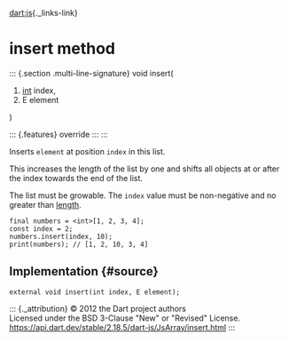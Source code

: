 [dart:js](../../dart-js/dart-js-library){._links-link}

insert method
=============

::: {.section .multi-line-signature}
void insert(

1.  [int](../../dart-core/int-class) index,
2.  E element

)

::: {.features}
override
:::
:::

Inserts `element` at position `index` in this list.

This increases the length of the list by one and shifts all objects at
or after the index towards the end of the list.

The list must be growable. The `index` value must be non-negative and no
greater than [length](length).

``` {.language-dart data-language="dart"}
final numbers = <int>[1, 2, 3, 4];
const index = 2;
numbers.insert(index, 10);
print(numbers); // [1, 2, 10, 3, 4]
```

Implementation {#source}
--------------

``` {.language-dart data-language="dart"}
external void insert(int index, E element);
```

::: {._attribution}
© 2012 the Dart project authors\
Licensed under the BSD 3-Clause \"New\" or \"Revised\" License.\
<https://api.dart.dev/stable/2.18.5/dart-js/JsArray/insert.html>
:::
